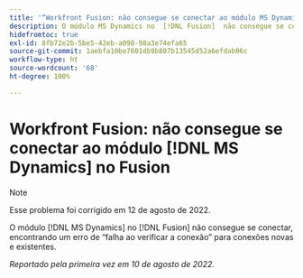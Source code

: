 ```yaml
---
title: '“Workfront Fusion: não consegue se conectar ao módulo MS Dynamics no Fusion”'
description: O módulo MS Dynamics no  [!DNL Fusion]  não consegue se conectar, encontrando uma falha ao verificar o erro de conexão para conexões novas e existentes.
hidefromtoc: true
exl-id: 8fb72e2b-5be5-42eb-a098-98a3e74efa65
source-git-commit: 1aebfa10be7601db9b807b13545d52a6efdab06c
workflow-type: ht
source-wordcount: '68'
ht-degree: 100%

---
```


# Workfront Fusion: não consegue se conectar ao módulo [!DNL MS Dynamics] no Fusion

>[!NOTE]
>
> Esse problema foi corrigido em 12 de agosto de 2022.

O módulo [!DNL MS Dynamics] no [!DNL Fusion] não consegue se conectar, encontrando um erro de “falha ao verificar a conexão” para conexões novas e existentes.

_Reportado pela primeira vez em 10 de agosto de 2022._
